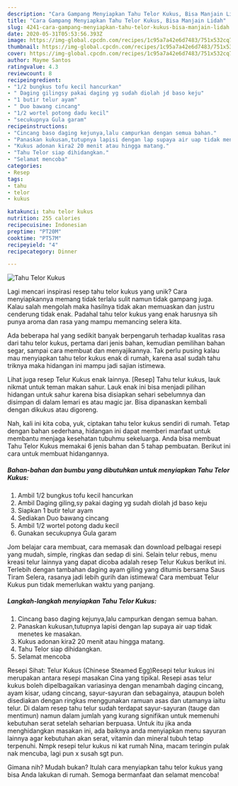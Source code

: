 ```yaml
---
description: "Cara Gampang Menyiapkan Tahu Telor Kukus, Bisa Manjain Lidah"
title: "Cara Gampang Menyiapkan Tahu Telor Kukus, Bisa Manjain Lidah"
slug: 4241-cara-gampang-menyiapkan-tahu-telor-kukus-bisa-manjain-lidah
date: 2020-05-31T05:53:56.393Z
image: https://img-global.cpcdn.com/recipes/1c95a7a42e6d7483/751x532cq70/tahu-telor-kukus-foto-resep-utama.jpg
thumbnail: https://img-global.cpcdn.com/recipes/1c95a7a42e6d7483/751x532cq70/tahu-telor-kukus-foto-resep-utama.jpg
cover: https://img-global.cpcdn.com/recipes/1c95a7a42e6d7483/751x532cq70/tahu-telor-kukus-foto-resep-utama.jpg
author: Mayme Santos
ratingvalue: 4.3
reviewcount: 8
recipeingredient:
- "1/2 bungkus tofu kecil hancurkan"
- " Daging gilingsy pakai daging yg sudah diolah jd baso keju"
- "1 butir telur ayam"
- " Duo bawang cincang"
- "1/2 wortel potong dadu kecil"
- "secukupnya Gula garam"
recipeinstructions:
- "Cincang baso daging kejunya,lalu campurkan dengan semua bahan."
- "Panaskan kukusan,tutupnya lapisi dengan lap supaya air uap tidak menetes ke masakan."
- "Kukus adonan kira2 20 menit atau hingga matang."
- "Tahu Telor siap dihidangkan."
- "Selamat mencoba"
categories:
- Resep
tags:
- tahu
- telor
- kukus

katakunci: tahu telor kukus 
nutrition: 255 calories
recipecuisine: Indonesian
preptime: "PT20M"
cooktime: "PT57M"
recipeyield: "4"
recipecategory: Dinner

---
```



![Tahu Telor Kukus](https://img-global.cpcdn.com/recipes/1c95a7a42e6d7483/751x532cq70/tahu-telor-kukus-foto-resep-utama.jpg)

Lagi mencari inspirasi resep tahu telor kukus yang unik? Cara menyiapkannya memang tidak terlalu sulit namun tidak gampang juga. Kalau salah mengolah maka hasilnya tidak akan memuaskan dan justru cenderung tidak enak. Padahal tahu telor kukus yang enak harusnya sih punya aroma dan rasa yang mampu memancing selera kita.

Ada beberapa hal yang sedikit banyak berpengaruh terhadap kualitas rasa dari tahu telor kukus, pertama dari jenis bahan, kemudian pemilihan bahan segar, sampai cara membuat dan menyajikannya. Tak perlu pusing kalau mau menyiapkan tahu telor kukus enak di rumah, karena asal sudah tahu triknya maka hidangan ini mampu jadi sajian istimewa.

Lihat juga resep Telur Kukus enak lainnya. [Resep] Tahu telur kukus, lauk nikmat untuk teman makan sahur. Lauk enak ini bisa menjadi pilihan hidangan untuk sahur karena bisa disiapkan sehari sebelumnya dan disimpan di dalam lemari es atau magic jar. Bisa dipanaskan kembali dengan dikukus atau digoreng.


Nah, kali ini kita coba, yuk, ciptakan tahu telor kukus sendiri di rumah. Tetap dengan bahan sederhana, hidangan ini dapat memberi manfaat untuk membantu menjaga kesehatan tubuhmu sekeluarga. Anda bisa membuat Tahu Telor Kukus memakai 6 jenis bahan dan 5 tahap pembuatan. Berikut ini cara untuk membuat hidangannya.

<!--inarticleads1-->

##### Bahan-bahan dan bumbu yang dibutuhkan untuk menyiapkan Tahu Telor Kukus:

1. Ambil 1/2 bungkus tofu kecil hancurkan
1. Ambil  Daging giling,sy pakai daging yg sudah diolah jd baso keju
1. Siapkan 1 butir telur ayam
1. Sediakan  Duo bawang cincang
1. Ambil 1/2 wortel potong dadu kecil
1. Gunakan secukupnya Gula garam


Jom belajar cara membuat, cara memasak dan download pelbagai resepi yang mudah, simple, ringkas dan sedap di sini. Selain telur rebus, menu kreasi telur lainnya yang dapat dicoba adalah resep Telur Kukus berikut ini. Terlebih dengan tambahan daging ayam giling yang ditumis bersama Saus Tiram Selera, rasanya jadi lebih gurih dan istimewa! Cara membuat Telur Kukus pun tidak memerlukan waktu yang panjang. 

<!--inarticleads2-->

##### Langkah-langkah menyiapkan Tahu Telor Kukus:

1. Cincang baso daging kejunya,lalu campurkan dengan semua bahan.
1. Panaskan kukusan,tutupnya lapisi dengan lap supaya air uap tidak menetes ke masakan.
1. Kukus adonan kira2 20 menit atau hingga matang.
1. Tahu Telor siap dihidangkan.
1. Selamat mencoba


Resepi Sihat: Telur Kukus (Chinese Steamed Egg)Resepi telur kukus ini merupakan antara resepi masakan Cina yang tipikal. Resepi asas telur kukus boleh dipelbagaikan variasinya dengan menambah daging cincang, ayam kisar, udang cincang, sayur-sayuran dan sebagainya, ataupun boleh disediakan dengan ringkas menggunakan ramuan asas dan utamanya iaitu telur. Di dalam resep tahu telur sudah terdapat sayur-sayuran (tauge dan mentimun) namun dalam jumlah yang kurang signifikan untuk memenuhi kebutuhan serat setelah seharian berpuasa. Untuk itu jika anda menghidangkan masakan ini, ada baiknya anda menyiapkan menu sayuran lainnya agar kebutuhan akan serat, vitamin dan mineral tubuh tetap terpenuhi. Nmpk resepi telur kukus ni kat rumah Nina, macam teringin pulak nak mencuba, lagi pun x susah sgt pun. 

Gimana nih? Mudah bukan? Itulah cara menyiapkan tahu telor kukus yang bisa Anda lakukan di rumah. Semoga bermanfaat dan selamat mencoba!
